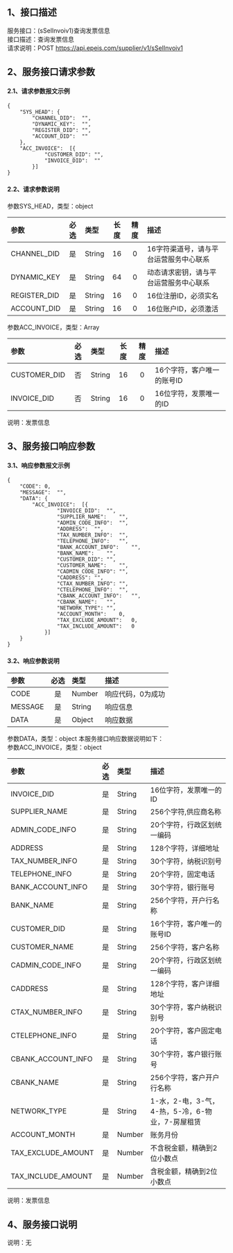 ## 1、接口描述  
服务接口：(sSelInvoiv1)查询发票信息  
接口描述：查询发票信息  
请求说明：POST https://api.epeis.com/supplier/v1/sSelInvoiv1  
  
## 2、服务接口请求参数  
#### 2.1、请求参数报文示例  
~~~  
{
	"SYS_HEAD":	{
		"CHANNEL_DID":	"",
		"DYNAMIC_KEY":	"",
		"REGISTER_DID":	"",
		"ACCOUNT_DID":	""
	},
	"ACC_INVOICE":	[{
			"CUSTOMER_DID":	"",
			"INVOICE_DID":	""
		}]
}  
~~~  
#### 2.2、请求参数说明  
参数SYS_HEAD，类型：object  
  
| 参数 | 必选 | 类型 | 长度 | 精度 | 描述 |  
| :----------------- | :----: | :-------- | :----: | :----: | :---------------- |  
| CHANNEL_DID | 是 | String | 16 | 0 | 16字符渠道号，请与平台运营服务中心联系 |  
| DYNAMIC_KEY | 是 | String | 64 | 0 | 动态请求密钥，请与平台运营服务中心联系 |  
| REGISTER_DID      |  是  | String   | 16 | 0 | 16位注册ID，必须实名 |  
| ACCOUNT_DID       |  是  | String   | 16 | 0 | 16位账户ID，必须激活 |  
  
参数ACC_INVOICE，类型：Array  
  
| 参数              | 必选 | 类型     | 长度 | 精度 | 描述             |  
| :----------------- | :----: | :-------- | :----: | :----: | :---------------- |  
| CUSTOMER_DID |  否  | String   | 16 | 0 | 16个字符，客户唯一的账号ID |  
| INVOICE_DID |  否  | String   | 16 | 0 | 16位字符，发票唯一的ID |  
  
说明：发票信息  
  
## 3、服务接口响应参数  
#### 3.1、响应参数报文示例  
~~~  
{
	"CODE":	0,
	"MESSAGE":	"",
	"DATA":	{
		"ACC_INVOICE":	[{
				"INVOICE_DID":	"",
				"SUPPLIER_NAME":	"",
				"ADMIN_CODE_INFO":	"",
				"ADDRESS":	"",
				"TAX_NUMBER_INFO":	"",
				"TELEPHONE_INFO":	"",
				"BANK_ACCOUNT_INFO":	"",
				"BANK_NAME":	"",
				"CUSTOMER_DID":	"",
				"CUSTOMER_NAME":	"",
				"CADMIN_CODE_INFO":	"",
				"CADDRESS":	"",
				"CTAX_NUMBER_INFO":	"",
				"CTELEPHONE_INFO":	"",
				"CBANK_ACCOUNT_INFO":	"",
				"CBANK_NAME":	"",
				"NETWORK_TYPE":	"",
				"ACCOUNT_MONTH":	0,
				"TAX_EXCLUDE_AMOUNT":	0,
				"TAX_INCLUDE_AMOUNT":	0
			}]
	}
}  
~~~  
#### 3.2、响应参数说明  
  
| 参数              | 必选 | 类型     | 描述             |  
| :----------------- | :----: | :-------- | :---------------- |  
| CODE | 是 | Number | 响应代码，0为成功 |  
| MESSAGE | 是 | String | 响应信息 |  
| DATA | 是 | Object | 响应数据 |  
  
参数DATA，类型：object 本服务接口响应数据说明如下：  
参数ACC_INVOICE，类型：object  
  

| 参数              | 必选 | 类型     | 描述             |  
| :----------------- | :----: | :-------- | :---------------- |  
| INVOICE_DID |  是  | String   | 16位字符，发票唯一的ID |  
| SUPPLIER_NAME |  是  | String   | 256个字符,供应商名称 |  
| ADMIN_CODE_INFO |  是  | String   | 20个字符，行政区划统一编码 |  
| ADDRESS |  是  | String   | 128个字符，详细地址 |  
| TAX_NUMBER_INFO |  是  | String   | 30个字符，纳税识别号 |  
| TELEPHONE_INFO |  是  | String   | 20个字符，固定电话 |  
| BANK_ACCOUNT_INFO |  是  | String   | 30个字符，银行账号 |  
| BANK_NAME |  是  | String   | 256个字符，开户行名称 |  
| CUSTOMER_DID |  是  | String   | 16个字符，客户唯一的账号ID |  
| CUSTOMER_NAME |  是  | String   | 256个字符，客户名称 |  
| CADMIN_CODE_INFO |  是  | String   | 20个字符，行政区划统一编码 |  
| CADDRESS |  是  | String   | 128个字符，客户详细地址 |  
| CTAX_NUMBER_INFO |  是  | String   | 30个字符，客户纳税识别号 |  
| CTELEPHONE_INFO |  是  | String   | 20个字符，客户固定电话 |  
| CBANK_ACCOUNT_INFO |  是  | String   | 30个字符，客户银行账号 |  
| CBANK_NAME |  是  | String   | 256个字符，客户开户行名称 |  
| NETWORK_TYPE |  是  | String   | 1-水，2-电，3-气，4-热，5-冷，6-物业，7-房屋租赁 |  
| ACCOUNT_MONTH |  是  | Number   | 账务月份 |  
| TAX_EXCLUDE_AMOUNT |  是  | Number   | 不含税金额，精确到2位小数点 |  
| TAX_INCLUDE_AMOUNT |  是  | Number   | 含税金额，精确到2位小数点 |  
  
说明：发票信息  
## 4、服务接口说明  
说明：无  
